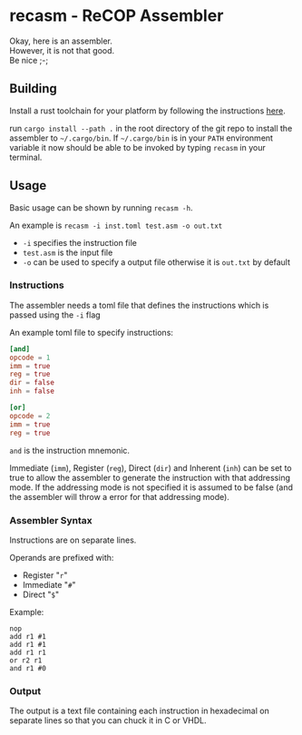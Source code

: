 # recasm - ReCOP Assembler

Okay, here is an assembler. \
However, it is not that good. \
Be nice ;-;

## Building

Install a rust toolchain for your platform by following the instructions 
[here](https://forge.rust-lang.org/infra/other-installation-methods.html).

run `cargo install --path .` in the root directory of the git repo to install
the assembler to `~/.cargo/bin`. If `~/.cargo/bin` is in your `PATH` environment
variable it now should be able to be invoked by typing `recasm` in your
terminal.

## Usage

Basic usage can be shown by running `recasm -h`.

An example is
`recasm -i inst.toml test.asm -o out.txt`
- `-i` specifies the instruction file
- `test.asm` is the input file
- `-o` can be used to specify a output file otherwise it is `out.txt` by default

### Instructions

The assembler needs a toml file that defines the instructions which is passed
using the `-i` flag

An example toml file to specify instructions:
```toml
[and]
opcode = 1
imm = true
reg = true
dir = false
inh = false

[or]
opcode = 2
imm = true
reg = true
```

`and` is the instruction mnemonic.

Immediate (`imm`), Register (`reg`), Direct (`dir`) and Inherent (`inh`) can
be set to true to allow the assembler to generate the instruction with that
addressing mode. If the addressing mode is not specified it is assumed to be
false (and the assembler will throw a error for that addressing mode).

### Assembler Syntax

Instructions are on separate lines. 

Operands are prefixed with:
- Register "`r`"
- Immediate "`#`"
- Direct "`$`"

Example:
```
nop
add r1 #1
add r1 #1
add r1 r1
or r2 r1
and r1 #0
```

### Output

The output is a text file containing each instruction in hexadecimal on separate
lines so that you can chuck it in C or VHDL.

